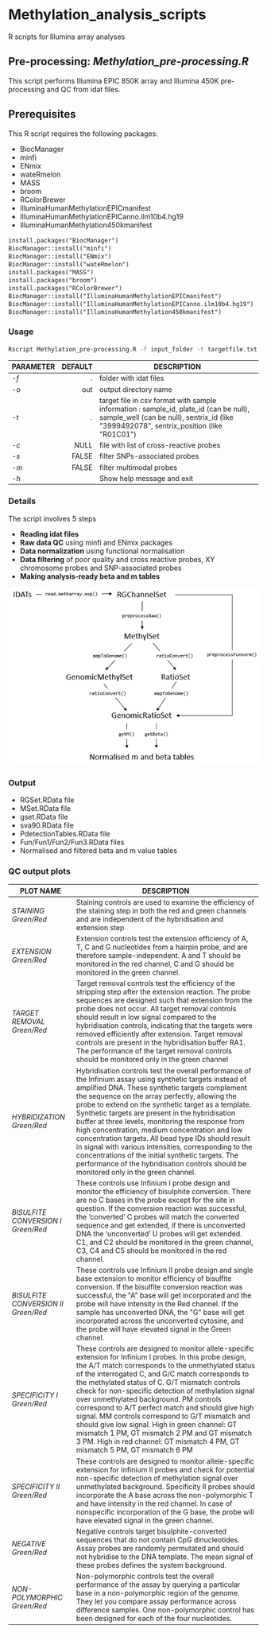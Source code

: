 # Methylation_analysis_scripts
R scripts for Illumina array analyses

## Pre-processing: *Methylation_pre-processing.R*

This script performs Illumina EPIC 850K array and Illumina 450K pre-processing and QC from idat files. 

## Prerequisites
This R script requires the following packages:
- BiocManager
- minfi
- ENmix
- wateRmelon
- MASS
- broom
- RColorBrewer
- IlluminaHumanMethylationEPICmanifest
- IlluminaHumanMethylationEPICanno.ilm10b4.hg19
- IlluminaHumanMethylation450kmanifest

```
install.packages("BiocManager")
BiocManager::install("minfi")
BiocManager::install("ENmix")
BiocManager::install("wateRmelon")
install.packages("MASS")
install.packages("broom")
install.packages("RColorBrewer")
BiocManager::install("IlluminaHumanMethylationEPICmanifest")
BiocManager::install("IlluminaHumanMethylationEPICanno.ilm10b4.hg19")
BiocManager::install("IlluminaHumanMethylation450kmanifest")
```

### Usage
```bash
Rscript Methylation_pre-processing.R -f input_folder -t targetfile.txt [options]
```

| **PARAMETER** | **DEFAULT** | **DESCRIPTION** |
|-----------|--------------:|-------------| 
*-f* | . | folder with idat files |
*-o* | out | output directory name |
*-t* |  . | target file in csv format with sample information : sample_id, plate_id (can be null), sample_well (can be null), sentrix_id (like "3999492078", sentrix_position (like "R01C01") |
*-c* | NULL | file with list of cross-reactive probes |
*-s* | FALSE | filter SNPs-associated probes |
*-m* | FALSE | filter multimodal probes |
*-h*    |  | Show help message and exit|

### Details
The script involves 5 steps
- **Reading idat files**
- **Raw data QC** using minfi and ENmix packages
- **Data normalization** using functional normalisation 
- **Data filtering** of poor quality and cross reactive probes, XY chromosome probes and SNP-associated probes
- **Making analysis-ready beta and m tables** 

![DNAmethylationProcess](https://github.com/IARCbioinfo/Methylation_analysis_scripts/blob/master/DNAmethylationProcess.png)

### Output
- RGSet.RData file
- MSet.RData file
- gset.RData file
- sva90.RData file
- PdetectionTables.RData file
- Fun/Fun1/Fun2/Fun3.RData files
- Normalised and filtered beta and m value tables

### QC output plots
| **PLOT NAME** | **DESCRIPTION** |
|-----------|-------------| 
*STAINING Green/Red* | Staining controls are used to examine the efficiency of the staining step in both the red and green channels and are independent of the hybridisation and extension step |
*EXTENSION Green/Red* | Extension controls test the extension efficiency of A, T, C and G nucleotides from a hairpin probe, and are therefore sample-independent. A and T should be monitored in the red channel, C and G should be monitored in the green channel. |
*TARGET REMOVAL Green/Red* | Target removal controls test the efficiency of the stripping step after the extension reaction. The probe sequences are designed such that extension from the probe does not occur. All target removal controls should result in low signal compared to the hybridisation controls, indicating that the targets were removed efficiently after extension. Target removal controls are present in the hybridisation buffer RA1. The performance of the target removal controls should be monitored only in the green channel |
*HYBRIDIZATION Green/Red* | Hybridisation controls test the overall performance of the Infinium assay using synthetic targets instead of amplified DNA. These synthetic targets complement the sequence on the array perfectly, allowing the probe to extend on the synthetic target as a template. Synthetic targets are present in the hybridisation buffer at three levels, monitoring the response from high concentration, medium concentration and low concentration targets. All bead type IDs should result in signal with various intensities, corresponding to the concentrations of the initial synthetic targets. The performance of the hybridisation controls should be monitored only in the green channel.|
*BISULFITE CONVERSION I Green/Red* | These controls use Infinium I probe design and monitor the efficiency of bisulphite conversion. There are no C bases in the probe except for the site in question. If the conversion reaction was successful, the ‘converted’ C probes will match the converted sequence and get extended, if there is unconverted DNA the ‘unconverted’ U probes will get extended. C1, and C2 should be monitored in the green channel, C3, C4 and C5 should be monitored in the red channel. |
*BISULFITE CONVERSION II Green/Red* | These controls use Infinium II probe design and single base extension to monitor efficiency of bisulfite conversion. If the bisulfite conversion reaction was successful, the "A" base will get incorporated and the probe will have intensity in the Red channel. If the sample has unconverted DNA, the "G" base will get incorporated across the unconverted cytosine, and the probe will have elevated signal in the Green channel.|
*SPECIFICITY I Green/Red* | These controls are designed to monitor allele-specific extension for Infinium I probes. In this probe design, the A/T match corresponds to the unmethylated status of the interrogated C, and G/C match corresponds to the methylated status of C. G/T mismatch controls check for non-specific detection of methylation signal over unmethylated background. PM controls correspond to A/T perfect match and should give high signal. MM controls correspond to G/T mismatch and should give low signal. High in green channel: GT mismatch 1 PM, GT mismatch 2 PM and GT mismatch 3 PM. High in red channel: GT mismatch 4 PM, GT mismatch 5 PM, GT mismatch 6 PM |
*SPECIFICITY II Green/Red* | These controls are designed to monitor allele-specific extension for Infinium II probes and check for potential non-specific detection of methylation signal over unmethylated background. Specificity II probes should incorporate the A base across the non-polymorphic T and have intensity in the red channel. In case of nonspecific incorporation of the G base, the probe will have elevated signal in the green channel. |
*NEGATIVE Green/Red* | Negative controls target bisulphite-converted sequences that do not contain CpG dinucleotides. Assay probes are randomly permutated and should not hybridise to the DNA template. The mean signal of these probes defines the system background.|
*NON-POLYMORPHIC Green/Red* | Non-polymorphic controls test the overall performance of the assay by querying a particular base in a non-polymorphic region of the genome. They let you compare assay performance across difference samples. One non-polymorphic control has been designed for each of the four nucleotides. |










